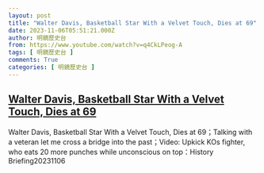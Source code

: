 ```yaml
---
layout: post
title: "Walter Davis, Basketball Star With a Velvet Touch, Dies at 69"
date: 2023-11-06T05:51:21.000Z
author: 明鏡歷史台
from: https://www.youtube.com/watch?v=q4CkLPeog-A
tags: [ 明鏡歷史台 ]
comments: True
categories: [ 明鏡歷史台 ]
---
```

<!--1699249881000-->
[Walter Davis, Basketball Star With a Velvet Touch, Dies at 69](https://www.youtube.com/watch?v=q4CkLPeog-A)
------

<div>
Walter Davis, Basketball Star With a Velvet Touch, Dies at 69；Talking with a veteran let me cross a bridge into the past；Video: Upkick KOs fighter, who eats 20 more punches while unconscious on top：History Briefing20231106
</div>
